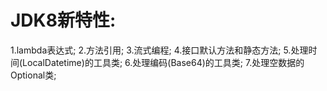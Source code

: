 # JDK8新特性:
1.lambda表达式;
2.方法引用;
3.流式编程;
4.接口默认方法和静态方法;
5.处理时间(LocalDatetime)的工具类;
6.处理编码(Base64)的工具类;
7.处理空数据的Optional类;